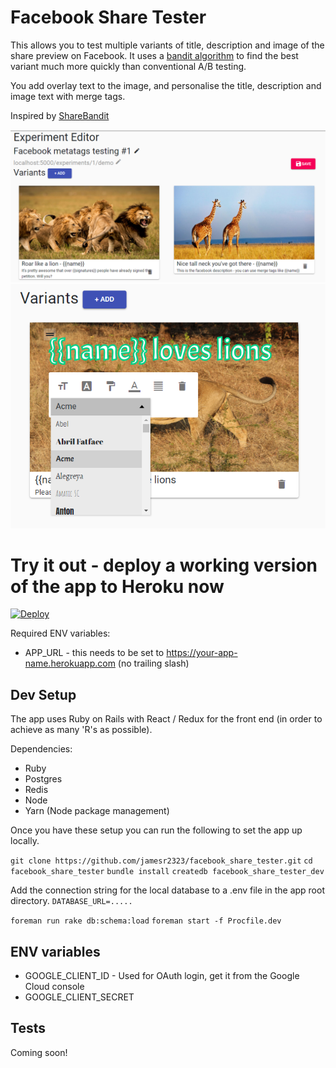 # Facebook Share Tester

This allows you to test multiple variants of title, description and image of the share preview on Facebook. It uses a [bandit algorithm](https://en.wikipedia.org/wiki/Thompson_sampling) to find the best variant much more quickly than conventional A/B testing.

You add overlay text to the image, and personalise the title, description and image text with merge tags.

Inspired by [ShareBandit](https://github.com/MoveOnOrg/sharebandit)

![screenshot of the experiment editor](./docs/experiment_editor.png "WYSIWYG editor")
![screenshot of the experiment editor](./docs/exp2.png "WYSIWYG editor")

# Try it out - deploy a working version of the app to Heroku now

[![Deploy](https://www.herokucdn.com/deploy/button.svg)](https://heroku.com/deploy)

Required ENV variables:
 - APP_URL - this needs to be set to https://your-app-name.herokuapp.com (no trailing slash)

## Dev Setup

The app uses Ruby on Rails with React / Redux for the front end (in order to achieve as many 'R's as possible).

Dependencies:
 - Ruby
 - Postgres
 - Redis
 - Node
 - Yarn (Node package management)

Once you have these setup you can run the following to set the app up locally.

`git clone https://github.com/jamesr2323/facebook_share_tester.git`
`cd facebook_share_tester`
`bundle install`
`createdb facebook_share_tester_dev`

Add the connection string for the local database to a .env file in the app root directory. `DATABASE_URL=.....`

`foreman run rake db:schema:load`
`foreman start -f Procfile.dev`

## ENV variables
 - GOOGLE_CLIENT_ID - Used for OAuth login, get it from the Google Cloud console
 - GOOGLE_CLIENT_SECRET

## Tests

Coming soon!

